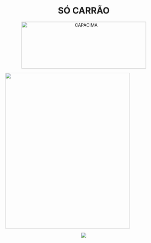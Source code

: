 
<h1 align="center"> SÓ CARRÃO </h1>
<p align="center"><img src="https://user-images.githubusercontent.com/58978196/235609352-99f2d691-e09b-4e62-9182-2dd2ecac7b2e.png" alt="CAPACIMA" width="400" height="150"></p>

<p><img src="https://user-images.githubusercontent.com/58978196/235606866-50429c22-8c67-478e-984c-00f25913683e.png" width="400" height="500" class="left"></p>

 <p align="center">
<img src="http://img.shields.io/static/v1?label=STATUS&message=EM%20DESENVOLVIMENTO&color=GREEN&style=for-the-badge"/>
</p>
